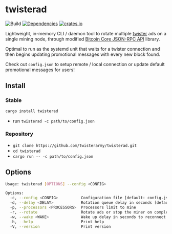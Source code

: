 # twisterad

![Build](https://github.com/twisterarmy/twisterad/actions/workflows/build.yml/badge.svg)
[![Dependencies](https://deps.rs/repo/github/twisterarmy/twisterad/status.svg)](https://deps.rs/repo/github/twisterarmy/twisterad)
[![crates.io](https://img.shields.io/crates/v/twisterad.svg)](https://crates.io/crates/twisterad)

Lightweight, in-memory CLI / daemon tool to rotate multiple [twister](https://github.com/twisterarmy/twister-core) ads on a single mining node,
through modified [Bitcoin Core JSON-RPC API](https://github.com/twisterarmy/rust-twistercore-rpc) library.

Optimal to run as the systemd unit that waits for a twister connection and then begins updating promotional messages with every new block found.

Check out `config.json` to setup remote / local connection or update default promotional messages for users!

## Install

### Stable

``` bash
cargo install twisterad
```
* run `twisterad -c path/to/config.json`

### Repository

* `git clone https://github.com/twisterarmy/twisterad.git`
* `cd twisterad`
* `cargo run -- -c path/to/config.json`

## Options

``` bash
Usage: twisterad [OPTIONS] --config <CONFIG>

Options:
  -c, --config <CONFIG>          Configuration file [default: config.json]
  -d, --delay <DELAY>            Rotation queue delay in seconds [default: 60]
  -p, --processors <PROCESSORS>  Processors limit to mine
  -r, --rotate                   Rotate ads or stop the miner on complete
  -w, --wake <WAKE>              Wake up delay in seconds to reconnect [default: 300]
  -h, --help                     Print help
  -V, --version                  Print version
```